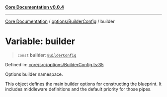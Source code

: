 [**Core Documentation v0.0.4**](../../../README.md)

***

[Core Documentation](../../../modules.md) / [options/BuilderConfig](../README.md) / builder

# Variable: builder

> `const` **builder**: [`BuilderConfig`](../interfaces/BuilderConfig.md)

Defined in: [core/src/options/BuilderConfig.ts:35](https://github.com/stonemjs/core/blob/93efe04ef1a71ad6f49c3b315da54d45ace50f23/src/options/BuilderConfig.ts#L35)

Options builder namespace.

This object defines the main builder options for constructing the blueprint.
It includes middleware definitions and the default priority for those pipes.
